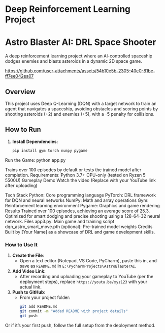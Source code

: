 # Deep Reinforcement Learning Project
# Astro Blaster AI: DRL Space Shooter

A deep reinforcement learning project where an AI-controlled spaceship dodges enemies and blasts asteroids in a dynamic 2D space game.



https://github.com/user-attachments/assets/54b10e5b-2305-40e0-81be-ff7ee042ea07



## Overview



This project uses Deep Q-Learning (DQN) with a target network to train an agent that navigates a spaceship, avoiding obstacles and scoring points by shooting asteroids (+2) and enemies (+5), with a -5 penalty for collisions.

## How to Run
1. **Install Dependencies**:
   ```bash
   pip install gym torch numpy pygame
Run the Game:
python app.py

Trains over 100 episodes by default or tests the trained model after completion.
Requirements:
Python 3.7+
CPU-only (tested on Ryzen 5 5500U)
Gameplay Demo
Watch the video (Replace with your YouTube link after uploading)

Tech Stack
Python: Core programming language
PyTorch: DRL framework for DQN and neural networks
NumPy: Math and array operations
Gym: Reinforcement learning environment
Pygame: Graphics and game rendering
Results
Trained over 100 episodes, achieving an average score of 25.3.
Optimized for smart dodging and precise shooting using a 128-64-32 neural network.
Files
app3.py: Main game and training script
dqn_astro_smart_move.pth (optional): Pre-trained model weights
Credits
Built by [Your Name] as a showcase of DRL and game development skills.

### How to Use It
1. **Create the File**:
   - Open a text editor (Notepad, VS Code, PyCharm), paste this in, and save as `README.md` in `E:\PycharmProjects\AstroBlasterAI`.
2. **Add Video Link**:
   - After recording and uploading your gameplay to YouTube (per the deployment steps), replace `https://youtu.be/xyz123` with your actual link.
3. **Push to GitHub**:
   - From your project folder:
     ```bash
     git add README.md
     git commit -m "Added README with project details"
     git push
Or if it’s your first push, follow the full setup from the deployment method.
